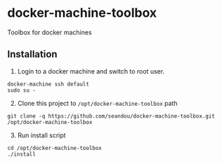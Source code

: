# docker-machine-toolbox

Toolbox for docker machines


## Installation

1. Login to a docker machine and switch to root user.

```
docker-machine ssh default
sudo su -
```

2. Clone this project to `/opt/docker-machine-toolbox` path

```
git clone -q https://github.com/seandou/docker-machine-toolbox.git /opt/docker-machine-toolbox
```

3. Run install script

```
cd /opt/docker-machine-toolbox
./install
```
